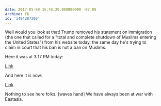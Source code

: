 ```yaml
---
date: 2017-05-08 16:48:20.000000000 -07:00
archive: fb
id: '1494287300'
---
```


Well would you look at that! Trump removed his statement on immigration (the one that called for a "total and complete shutdown of Muslims entering the United States") from his website today, the same day he's trying to claim in court that his ban is not a ban on Muslims.

Here it was at 3:17 PM today:

[Link](http://web.archive.org/web/20170508151734/https://www.donaldjtrump.com/press-releases/donald-j.-trump-statement-on-preventing-muslim-immigration)

And here it is now:

[Link](https://www.donaldjtrump.com/press-releases/donald-j.-trump-statement-on-preventing-muslim-immigration)

Nothing to see here folks. [waves hand] We have always been at war with Eastasia.
